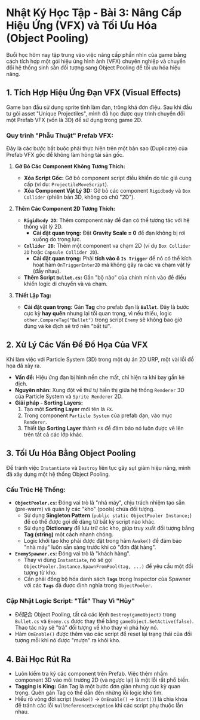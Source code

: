 # Nhật Ký Học Tập - Bài 3: Nâng Cấp Hiệu Ứng (VFX) và Tối Ưu Hóa (Object Pooling)

Buổi học hôm nay tập trung vào việc nâng cấp phần nhìn của game bằng cách tích hợp một gói hiệu ứng hình ảnh (VFX) chuyên nghiệp và chuyển đổi hệ thống sinh sản đối tượng sang Object Pooling để tối ưu hóa hiệu năng.

## 1. Tích Hợp Hiệu Ứng Đạn VFX (Visual Effects)

Game ban đầu sử dụng sprite tĩnh làm đạn, trông khá đơn điệu. Sau khi đầu tư gói asset "Unique Projectiles", mình đã học được quy trình chuyển đổi một Prefab VFX (vốn là 3D) để sử dụng trong game 2D.

### Quy trình "Phẫu Thuật" Prefab VFX:

Đây là các bước bắt buộc phải thực hiện trên một bản sao (Duplicate) của Prefab VFX gốc để không làm hỏng tài sản gốc.

1.  **Gỡ Bỏ Các Component Không Tương Thích:**
    *   **Xóa Script Gốc:** Gỡ bỏ component script điều khiển do tác giả cung cấp (ví dụ: `ProjectileMoveScript`).
    *   **Xóa Component Vật Lý 3D:** Gỡ bỏ các component `Rigidbody` và `Box Collider` (phiên bản 3D, không có chữ "2D").

2.  **Thêm Các Component 2D Tương Thích:**
    *   **`Rigidbody 2D`:** Thêm component này để đạn có thể tương tác với hệ thống vật lý 2D.
        *   **Cài đặt quan trọng:** Đặt **Gravity Scale = 0** để đạn không bị rơi xuống do trọng lực.
    *   **`Collider 2D`:** Thêm một component va chạm 2D (ví dụ `Box Collider 2D` hoặc `Capsule Collider 2D`).
        *   **Cài đặt quan trọng:** Phải **tích vào ô `Is Trigger`** để nó có thể kích hoạt hàm `OnTriggerEnter2D` mà không gây ra các va chạm vật lý (đẩy nhau).
    *   **Thêm Script `Bullet.cs`:** Gắn "bộ não" của chính mình vào để điều khiển logic di chuyển và va chạm.

3.  **Thiết Lập Tag:**
    *   **Cài đặt quan trọng:** Gán **Tag** cho prefab đạn là **`Bullet`**. Đây là bước cực kỳ **hay quên** nhưng lại tối quan trọng, vì nếu thiếu, logic `other.CompareTag("Bullet")` trong script `Enemy` sẽ không bao giờ đúng và kẻ địch sẽ trở nên "bất tử".

## 2. Xử Lý Các Vấn Đề Đồ Họa Của VFX

Khi làm việc với Particle System (3D) trong một dự án 2D URP, một vài lỗi đồ họa đã xảy ra.

*   **Vấn đề:** Hiệu ứng đạn bị hình nền che mất, chỉ hiện ra khi bay gần kẻ địch.
*   **Nguyên nhân:** Xung đột về thứ tự hiển thị giữa hệ thống `Renderer` 3D của Particle System và `Sprite Renderer` 2D.
*   **Giải pháp - Sorting Layers:**
    1.  Tạo một **Sorting Layer** mới tên là `FX`.
    2.  Trong component `Particle System` của prefab đạn, vào mục `Renderer`.
    3.  Thiết lập **Sorting Layer** thành `FX` để đảm bảo nó luôn được vẽ lên trên tất cả các lớp khác.

## 3. Tối Ưu Hóa Bằng Object Pooling

Để tránh việc `Instantiate` và `Destroy` liên tục gây sụt giảm hiệu năng, mình đã xây dựng một hệ thống Object Pooling.

### Cấu Trúc Hệ Thống:
*   **`ObjectPooler.cs`:** Đóng vai trò là "nhà máy", chịu trách nhiệm tạo sẵn (pre-warm) và quản lý các "kho" (pools) chứa đối tượng.
    *   Sử dụng **Singleton Pattern** (`public static ObjectPooler Instance;`) để có thể được gọi dễ dàng từ bất kỳ script nào khác.
    *   Sử dụng **Dictionary** để lưu trữ các kho, giúp truy xuất đối tượng bằng **Tag (string)** một cách nhanh chóng.
    *   Logic khởi tạo kho phải được đặt trong hàm `Awake()` để đảm bảo "nhà máy" luôn sẵn sàng trước khi có "đơn đặt hàng".
*   **`EnemySpawner.cs`:** Đóng vai trò là "khách hàng".
    *   Thay vì dùng `Instantiate`, nó sẽ gọi `ObjectPooler.Instance.SpawnFromPool(tag, ...)` để yêu cầu một đối tượng từ kho.
    *   Cần phải đồng bộ hóa danh sách **`Tags`** trong Inspector của Spawner với các **`Tags`** đã được định nghĩa trong `ObjectPooler`.

### Cập Nhật Logic Script: "Tắt" Thay Vì "Hủy"
*   Để配合 Object Pooling, tất cả các lệnh `Destroy(gameObject)` trong `Bullet.cs` và `Enemy.cs` được thay thế bằng `gameObject.SetActive(false)`. Thao tác này sẽ "trả" đối tượng về kho thay vì phá hủy nó.
*   Hàm `OnEnable()` được thêm vào các script để reset lại trạng thái của đối tượng mỗi khi nó được "mượn" ra khỏi kho.

## 4. Bài Học Rút Ra
*   Luôn kiểm tra kỹ các component trên Prefab. Việc thêm nhầm component 3D vào môi trường 2D (và ngược lại) là một lỗi rất phổ biến.
*   **Tagging is King:** Gán Tag là một bước đơn giản nhưng cực kỳ quan trọng. Quên gán Tag có thể dẫn đến những lỗi logic khó tìm.
*   Hiểu rõ vòng đời script (`Awake()` -> `OnEnable()` -> `Start()`) là chìa khóa để tránh các lỗi `NullReferenceException` khi các script phụ thuộc lẫn nhau.